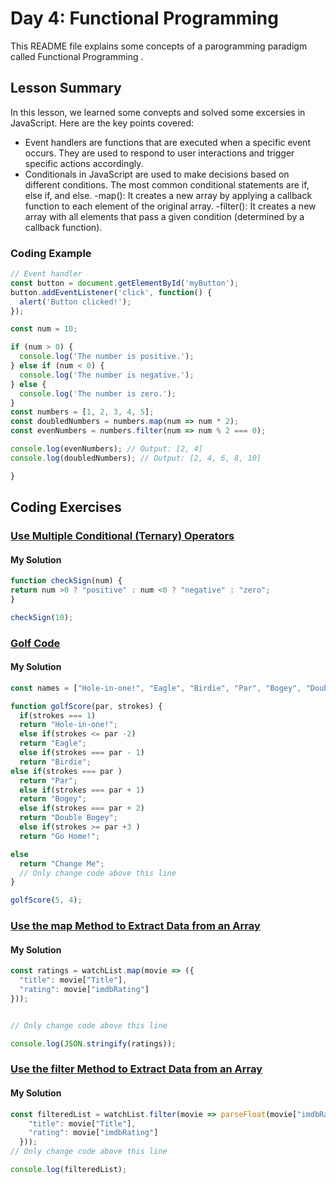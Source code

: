 
# Day 4: Functional Programming

This README file explains some concepts of a parogramming paradigm called Functional Programming .

## Lesson Summary

In this lesson, we learned some convepts and solved  some excersies in JavaScript. Here are the key points covered:

- Event handlers are functions that are executed when a specific event occurs. They are used to respond to user interactions and trigger specific actions accordingly.
- Conditionals in JavaScript are used to make decisions based on different conditions. The most common conditional statements are if, else if, and else.
-map(): It creates a new array by applying a callback function to each element of the original array.
-filter(): It creates a new array with all elements that pass a given condition (determined by a callback function).

### Coding Example 
```javascript
// Event handler
const button = document.getElementById('myButton');
button.addEventListener('click', function() {
  alert('Button clicked!');
});

const num = 10;

if (num > 0) {
  console.log('The number is positive.');
} else if (num < 0) {
  console.log('The number is negative.');
} else {
  console.log('The number is zero.');
}
const numbers = [1, 2, 3, 4, 5];
const doubledNumbers = numbers.map(num => num * 2);
const evenNumbers = numbers.filter(num => num % 2 === 0);

console.log(evenNumbers); // Output: [2, 4]
console.log(doubledNumbers); // Output: [2, 4, 6, 8, 10]

}
```

## Coding Exercises

### [Use Multiple Conditional (Ternary) Operators](https://www.freecodecamp.org/learn/javascript-algorithms-and-data-structures/basic-javascript/use-multiple-conditional-ternary-operators)
#### My Solution


```javascript
function checkSign(num) {
return num >0 ? "positive" : num <0 ? "negative" : "zero";
}

checkSign(10);
```

### [Golf Code](https://www.freecodecamp.org/learn/javascript-algorithms-and-data-structures/basic-javascript/golf-code)
#### My Solution


```javascript
const names = ["Hole-in-one!", "Eagle", "Birdie", "Par", "Bogey", "Double Bogey", "Go Home!"];

function golfScore(par, strokes) {
  if(strokes === 1)
  return "Hole-in-one!";
  else if(strokes <= par -2)
  return "Eagle";
  else if(strokes === par - 1)
  return "Birdie";
else if(strokes === par )
  return "Par";
  else if(strokes === par + 1)
  return "Bogey";
  else if(strokes === par + 2)
  return "Double Bogey";
  else if(strokes >= par +3 )
  return "Go Home!";

else 
  return "Change Me";
  // Only change code above this line
}

golfScore(5, 4);
```

### [Use the map Method to Extract Data from an Array](https://www.freecodecamp.org/learn/javascript-algorithms-and-data-structures/functional-programming/use-the-map-method-to-extract-data-from-an-array)
#### My Solution


```javascript
const ratings = watchList.map(movie => ({
  "title": movie["Title"],
  "rating": movie["imdbRating"]
}));


// Only change code above this line

console.log(JSON.stringify(ratings));
```

### [Use the filter Method to Extract Data from an Array](https://www.freecodecamp.org/learn/javascript-algorithms-and-data-structures/functional-programming/use-the-filter-method-to-extract-data-from-an-array)
#### My Solution


```javascript
const filteredList = watchList.filter(movie => parseFloat(movie["imdbRating"]) >= 8.0).map(movie => ({
    "title": movie["Title"],
    "rating": movie["imdbRating"]
  }));
// Only change code above this line

console.log(filteredList);
```

